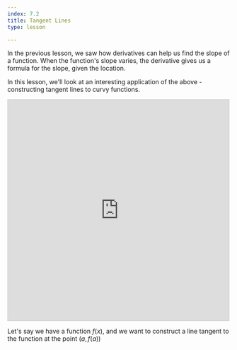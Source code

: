 ```yaml
---
index: 7.2
title: Tangent Lines
type: lesson

---
```


In the previous lesson, we saw how derivatives can help us find the slope of a function. When the function's slope varies, the derivative gives us a formula for the slope, given the location.

In this lesson, we'll look at an interesting application of the above - constructing tangent lines to curvy functions.

<iframe src="https://www.desmos.com/calculator/vcpwd6c0uz?embed" width="500" height="500" style="border: 1px solid #ccc" frameborder=0></iframe>

Let's say we have a function $f(x)$, and we want to construct a line tangent to the function at the point $(a,f(a))$
<!--stackedit_data:
eyJoaXN0b3J5IjpbLTEzMTYwODE0MDksMTc4NDU5ODA3OV19
-->